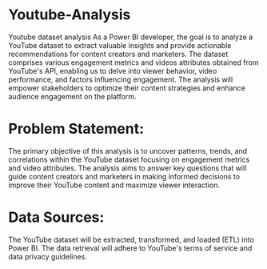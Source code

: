 # Youtube-Analysis
Youtube dataset analysis
As a Power BI developer, the goal is to analyze a YouTube dataset to extract
 valuable insights and provide actionable recommendations for content creators
 and marketers. The dataset comprises various engagement metrics and videos
 attributes obtained from YouTube's API, enabling us to delve into viewer
 behavior, video performance, and factors influencing engagement. The analysis
 will empower stakeholders to optimize their content strategies and enhance
 audience engagement on the platform.

 # Problem Statement:
 The primary objective of this analysis is to uncover patterns, trends, and
 correlations within the YouTube dataset focusing on engagement metrics and
 video attributes. The analysis aims to answer key questions that will guide
 content creators and marketers in making informed decisions to improve their
 YouTube content and maximize viewer interaction.
 # Data Sources:
 The YouTube dataset will be extracted, transformed, and loaded (ETL) into
 Power BI. The data retrieval will adhere to YouTube's terms of service and data
 privacy guidelines.
